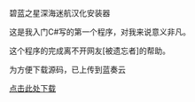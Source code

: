 <p>碧蓝之星深海迷航汉化安装器</p>
<p>这是我入门C#写的第一个程序，对我来说意义非凡。</p>
<p>这个程序的完成离不开网友[被遗忘者]的帮助。</p>
<p>为方便下载源码，已上传到蓝奏云</p>
<p><a href="https://blzxteam.lanzouj.com/iH2gG1amm67e" target="_blank" >点击此处下载</a></p>
